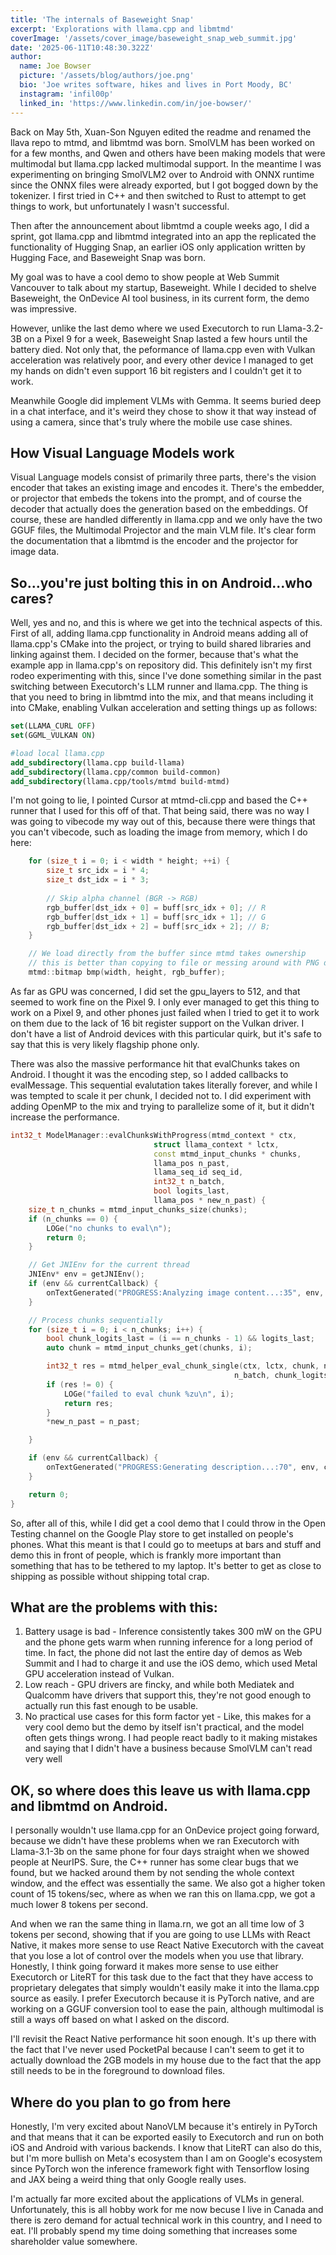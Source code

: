 ```yaml
---
title: 'The internals of Baseweight Snap'
excerpt: 'Explorations with llama.cpp and libmtmd'
coverImage: '/assets/cover_image/baseweight_snap_web_summit.jpg'
date: '2025-06-11T10:48:30.322Z'
author:
  name: Joe Bowser
  picture: '/assets/blog/authors/joe.png'
  bio: 'Joe writes software, hikes and lives in Port Moody, BC'
  instagram: 'infil00p'
  linked_in: 'https://www.linkedin.com/in/joe-bowser/'
---
```


Back on May 5th, Xuan-Son Nguyen edited the readme and renamed the llava repo to mtmd, and libmtmd was born.  SmolVLM
has been worked on for a few months, and Qwen and others have been making models that were multimodal but llama.cpp
lacked multimodal support.  In the meantime I was experimenting on bringing SmolVLM2 over to Android with ONNX runtime since the ONNX files were already exported, but I got bogged down by the tokenizer.  I first tried in C++ and then switched to Rust to attempt to get things to work, but unfortunately I wasn't successful.

Then after the announcement about libmtmd a couple weeks ago, I did a sprint, got llama.cpp and libmtmd integrated into an app the replicated the functionality of Hugging Snap, an earlier iOS only application written by Hugging Face, and Baseweight Snap was born.

My goal was to have a cool demo to show people at Web Summit Vancouver to talk about my startup, Baseweight.  While I 
decided to shelve Baseweight, the OnDevice AI tool business, in its current form, the demo was impressive.

However, unlike the last demo where we used Executorch to run Llama-3.2-3B on a Pixel 9 for a week, Baseweight Snap lasted a few hours until the battery died.  Not only that, the peformance of llama.cpp even with Vulkan acceleration was relatively poor, and every other device I managed to get my hands on didn't even support 16 bit registers and I couldn't get it to work.

Meanwhile Google did implement VLMs with Gemma.  It seems buried deep in a chat interface, and it's weird they chose to show it that way instead of using a camera, since that's truly where the mobile use case shines.

## How Visual Language Models work

Visual Language models consist of primarily three parts, there's the vision encoder that takes an existing image and encodes it.  There's the embedder, or projector that embeds the tokens into the prompt, and of course the decoder that actually does the generation based on the embeddings.  Of course, these are handled differently in llama.cpp and we only have the two GGUF files, the Multimodal Projector and the main VLM file.  It's clear form the documentation that a libmtmd is the encoder and the projector for image data.

## So...you're just bolting this in on Android...who cares?

Well, yes and no, and this is where we get into the technical aspects of this.  First of all, adding llama.cpp functionality in Android means adding all of llama.cpp's CMake into the project, or trying to build shared libraries and linking against them.  I decided on the former, because that's what the example app in llama.cpp's on repository did.  This
definitely isn't my first rodeo experimenting with this, since I've done something similar in the past switching between
Executorch's LLM runner and llama.cpp.  The thing is that you need to bring in libmtmd into the mix, and that means including it into CMake, enabling Vulkan acceleration and setting things up as follows:

```cmake
set(LLAMA_CURL OFF)
set(GGML_VULKAN ON)

#load local llama.cpp
add_subdirectory(llama.cpp build-llama)
add_subdirectory(llama.cpp/common build-common)
add_subdirectory(llama.cpp/tools/mtmd build-mtmd)
```

I'm not going to lie, I pointed Cursor at mtmd-cli.cpp and based the C++ runner that I used for this off of that. That
being said, there was no way I was going to vibecode my way out of this, because there were things that you can't vibecode, such as loading the image from memory, which I do here:

```cpp
    for (size_t i = 0; i < width * height; ++i) {
        size_t src_idx = i * 4;
        size_t dst_idx = i * 3;
        
        // Skip alpha channel (BGR -> RGB)
        rgb_buffer[dst_idx + 0] = buff[src_idx + 0]; // R
        rgb_buffer[dst_idx + 1] = buff[src_idx + 1]; // G
        rgb_buffer[dst_idx + 2] = buff[src_idx + 2]; // B;
    }

    // We load directly from the buffer since mtmd takes ownership
    // this is better than copying to file or messing around with PNG decoding
    mtmd::bitmap bmp(width, height, rgb_buffer);
```

As far as GPU was concerned, I did set the gpu_layers to 512, and that seemed to work fine on the Pixel 9.  I only ever managed to get this thing to work on a Pixel 9, and other phones just failed when I tried to get it to work on them due to the lack of 16 bit register support on the Vulkan driver.  I don't have a list of Android devices with this particular quirk, but it's safe to say that this is very likely flagship phone only.

There was also the massive performance hit that evalChunks takes on Android.  I thought it was the encoding
step, so I added callbacks to evalMessage.  This sequential evalutation takes literally forever, and while I was tempted
to scale it per chunk, I decided not to.  I did experiment with adding OpenMP to the mix and trying to parallelize some
of it, but it didn't increase the performance.

```cpp
int32_t ModelManager::evalChunksWithProgress(mtmd_context * ctx,
                                struct llama_context * lctx,
                                const mtmd_input_chunks * chunks,
                                llama_pos n_past,
                                llama_seq_id seq_id,
                                int32_t n_batch,
                                bool logits_last,
                                llama_pos * new_n_past) {
    size_t n_chunks = mtmd_input_chunks_size(chunks);
    if (n_chunks == 0) {
        LOGe("no chunks to eval\n");
        return 0;
    }

    // Get JNIEnv for the current thread
    JNIEnv* env = getJNIEnv();
    if (env && currentCallback) {
        onTextGenerated("PROGRESS:Analyzing image content...:35", env, currentCallback);
    }

    // Process chunks sequentially
    for (size_t i = 0; i < n_chunks; i++) {
        bool chunk_logits_last = (i == n_chunks - 1) && logits_last;
        auto chunk = mtmd_input_chunks_get(chunks, i);

        int32_t res = mtmd_helper_eval_chunk_single(ctx, lctx, chunk, n_past, seq_id, 
                                                  n_batch, chunk_logits_last, &n_past);
        if (res != 0) {
            LOGe("failed to eval chunk %zu\n", i);
            return res;
        }
        *new_n_past = n_past;

    }

    if (env && currentCallback) {
        onTextGenerated("PROGRESS:Generating description...:70", env, currentCallback);
    }

    return 0;
}
```

So, after all of this, while I did get a cool demo that I could throw in the Open Testing channel on the Google Play store to get installed on people's phones.  What this meant is that I could go to meetups at bars and stuff and demo this in 
front of people, which is frankly more important than something that has to be tethered to my laptop.  It's better to 
get as close to shipping as possible without shipping total crap.

## What are the problems with this:

1. Battery usage is bad - Inference consistently takes 300 mW on the GPU and the phone gets warm when running inference for a long period of time.  In fact, the phone did not last the entire day of demos as Web Summit and I had to charge it and use the iOS demo, which used Metal GPU acceleration instead of Vulkan.
2. Low reach - GPU drivers are fincky, and while both Mediatek and Qualcomm have drivers that support this, they're not
good enough to actually run this fast enough to be usable.
3. No practical use cases for this form factor yet - Like, this makes for a very cool demo but the demo by itself isn't practical, and the model often gets things wrong.  I had people react badly to it making mistakes and saying that I didn't have a business because SmolVLM can't read very well

## OK, so where does this leave us with llama.cpp and libmtmd on Android.

I personally wouldn't use llama.cpp for an OnDevice project going forward, because we didn't have these problems when we ran Executorch with Llama-3.1-3b on the same phone for four days straight when we showed people at NeurIPS.  Sure, the C++
runner has some clear bugs that we found, but we hacked around them by not sending the whole context window, and the effect
was essentially the same.  We also got a higher token count of 15 tokens/sec, where as when we ran this on llama.cpp, we got a much lower 8 tokens per second.

And when we ran the same thing in llama.rn, we got an all time low of 3 tokens per second, showing that if you are going to use LLMs with React Native, it makes more sense to use React Native Executorch with the caveat that you lose a lot of control over the models when you use that library. Honestly, I think going forward it makes more sense to use either Executorch or LiteRT for this task due to the fact that they have access to proprietary delegates that simply wouldn't easily make it into the llama.cpp source as easily. I prefer Executorch because it is PyTorch native, and are working on a GGUF conversion tool to ease the pain, although multimodal is still a ways off based on what I asked on the discord.

I'll revisit the React Native performance hit soon enough.  It's up there with the fact that I've never used PocketPal because I can't seem to get it to actually download the 2GB models in my house due to the fact that the app still needs to be in the foreground to download files.

## Where do you plan to go from here

Honestly, I'm very excited about NanoVLM because it's entirely in PyTorch and that means that it can be exported easily to Executorch and run on both iOS and Android with various backends.  I know that LiteRT can also do this, but I'm more 
bullish on Meta's ecosystem than I am on Google's ecosystem since PyTorch won the inference framework fight with Tensorflow
losing and JAX being a weird thing that only Google really uses.

I'm actually far more excited about the applications of VLMs in general.  Unfortunately, this is all hobby work for me now becuse I live in Canada and there is zero demand for actual technical work in this country, and I need to eat.  I'll probably spend my time doing something that increases some shareholder value somewhere.